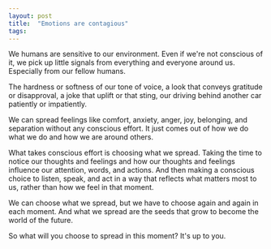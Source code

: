 ```yaml
---
layout: post
title:  "Emotions are contagious"
tags: 
---
```


We humans are sensitive to our environment. Even if we're not conscious of it, we pick up little signals from everything and everyone around us. Especially from our fellow humans.

The hardness or softness of our tone of voice, a look that conveys gratitude or disapproval, a joke that uplift or that sting, our driving behind another car patiently or impatiently.

We can spread feelings like comfort, anxiety, anger, joy, belonging, and separation without any conscious effort. It just comes out of how we do what we do and how we are around others.

What takes conscious effort is choosing what we spread. Taking the time to notice our thoughts and feelings and how our thoughts and feelings influence our attention, words, and actions. And then making a conscious choice to listen, speak, and act in a way that reflects what matters most to us, rather than how we feel in that moment.

We can choose what we spread, but we have to choose again and again in each moment. And what we spread are the seeds that grow to become the world of the future.

So what will you choose to spread in this moment? It's up to you.